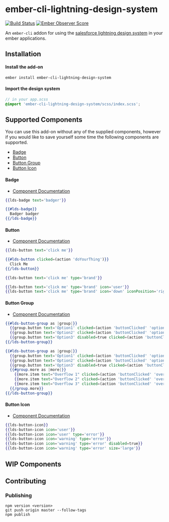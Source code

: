 # ember-cli-lightning-design-system

[![Build Status](https://travis-ci.org/jonnii/ember-cli-lightning-design-system.svg?branch=master)](https://travis-ci.org/jonnii/ember-cli-lightning-design-system) [![Ember Observer Score](https://emberobserver.com/badges/ember-cli-lightning-design-system.svg)](https://emberobserver.com/addons/ember-cli-lightning-design-system)

An `ember-cli` addon for using the [salesforce lightning design system](https://www.lightningdesignsystem.com)
in your ember applications.

## Installation

#### Install the add-on

```
ember install ember-cli-lightning-design-system
```

#### Import the design system

```scss
// in your app.scss
@import 'ember-cli-lightning-design-system/scss/index.scss';
```

## Supported Components

You can use this add-on without any of the supplied components, however if you would like
to save yourself some time the following components are supported.

 * [Badge](#badge)
 * [Button](#button)
 * [Button Group](#button-group)
 * [Button Icon](#button-icon)

#### Badge

 - [Component Documentation](https://www.lightningdesignsystem.com/components/badges)

```hbs
{{lds-badge text='badger'}}

{{#lds-badge}}
  Badger badger
{{/lds-badge}}
```

#### Button

 - [Component Documentation](https://www.lightningdesignsystem.com/components/buttons)

```hbs
{{lds-button text='click me'}}

{{#lds-button clicked=(action 'doYourThing')}}
  Click Me
{{/lds-button}}

{{lds-button text='click me' type='brand'}}

{{lds-button text='click me' type='brand' icon='user'}}
{{lds-button text='click me' type='brand' icon='down' iconPosition='right'}}
```

#### Button Group

 - [Component Documentation](https://www.lightningdesignsystem.com/components/button-groups)

```hbs
{{#lds-button-group as |group|}}
  {{group.button text='Option1' clicked=(action 'buttonClicked' 'option1')}}
  {{group.button text='Option2' clicked=(action 'buttonClicked' 'option2')}}
  {{group.button text='Option3' disabled=true clicked=(action 'buttonClicked' 'option3')}}
{{/lds-button-group}}

{{#lds-button-group as |group|}}
  {{group.button text='Option1' clicked=(action 'buttonClicked' 'option1')}}
  {{group.button text='Option2' clicked=(action 'buttonClicked' 'option2')}}
  {{group.button text='Option3' disabled=true clicked=(action 'buttonClicked' 'option3')}}
  {{#group.more as |more|}}
    {{more.item text="Overflow 1" clicked=(action 'buttonClicked' 'overflow1')}}
    {{more.item text="Overflow 2" clicked=(action 'buttonClicked' 'overflow2')}}
    {{more.item text="Overflow 3" clicked=(action 'buttonClicked' 'overflow3')}}
  {{/group.more}}
{{/lds-button-group}}
```

#### Button Icon

 - [Component Documentation](https://www.lightningdesignsystem.com/components/button-icons)

```hbs
{{lds-button-icon}}
{{lds-button-icon icon='user'}}
{{lds-button-icon icon='user' type='error'}}
{{lds-button-icon icon='warning' type='error'}}
{{lds-button-icon icon='warning' type='error' disabled=true}}
{{lds-button-icon icon='warning' type='error' size='large'}}
```

## WIP Components

## Contributing 

### Publishing 

```
npm version <version>
git push origin master --follow-tags
npm publish
```
